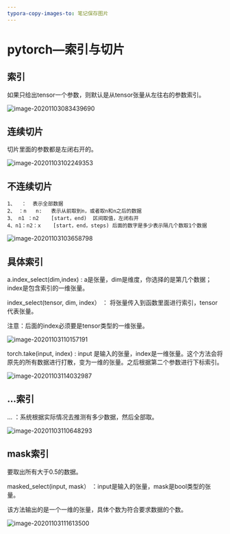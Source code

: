 ```yaml
---
typora-copy-images-to: 笔记保存图片
---
```


# pytorch—索引与切片

## 索引

如果只给出tensor一个参数，则默认是从tensor张量从左往右的参数索引。

![image-20201103083439690](D:\任太帅的日常文件\研究生学习课程\深度学习笔记\pytorch学习笔记\笔记保存图片\image-20201103083439690.png)



## 连续切片

切片里面的参数都是左闭右开的。

![image-20201103102249353](D:\任太帅的日常文件\研究生学习课程\深度学习笔记\pytorch学习笔记\笔记保存图片\image-20201103102249353.png)

## 不连续切片

```
1、  ：  表示全部数据
2、 ：n   n:   表示从前取到n，或者取n和n之后的数据
3、 n1 ：n2    [start，end)  区间取值，左闭右开
4、n1：n2：x    [start，end，steps) 后面的数字是多少表示隔几个数取1个数据
```

![image-20201103103658798](D:\任太帅的日常文件\研究生学习课程\深度学习笔记\pytorch学习笔记\笔记保存图片\image-20201103103658798.png)

## 具体索引

a.index_select(dim,index)  :  a是张量，dim是维度，你选择的是第几个数据；index是包含索引的一维张量。

 index_select(tensor, dim, index）  ： 将张量传入到函数里面进行索引，tensor代表张量。

注意：后面的index必须要是tensor类型的一维张量。

![image-20201103110157191](D:\任太帅的日常文件\研究生学习课程\深度学习笔记\pytorch学习笔记\笔记保存图片\image-20201103110157191.png)

torch.take(input, index)  :  input  是输入的张量，index是一维张量。这个方法会将原先的所有数据进行打散，变为一维的张量。之后根据第二个参数进行下标索引。

![image-20201103114032987](D:\任太帅的日常文件\研究生学习课程\深度学习笔记\pytorch学习笔记\笔记保存图片\image-20201103114032987.png)



## ...索引

...   ：系统根据实际情况去推测有多少数据，然后全部取。

![image-20201103110648293](D:\任太帅的日常文件\研究生学习课程\深度学习笔记\pytorch学习笔记\笔记保存图片\image-20201103110648293.png)

## mask索引

要取出所有大于0.5的数据。

masked_select(input, mask） ：input是输入的张量，mask是bool类型的张量。

该方法输出的是一个一维的张量，具体个数为符合要求数据的个数。

![image-20201103111613500](D:\任太帅的日常文件\研究生学习课程\深度学习笔记\pytorch学习笔记\笔记保存图片\image-20201103111613500.png)





